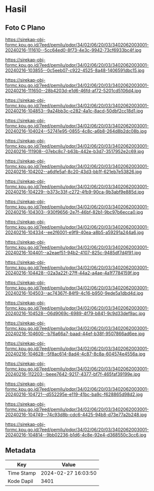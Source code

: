 # Hasil

## Foto C Plano

https://sirekap-obj-formc.kpu.go.id/7eed/pemilu/pdpr/34/02/06/20/03/3402062003001-20240216-111610--5cc64ed0-8f73-4e3c-9942-73cf6933bc4f.jpg

https://sirekap-obj-formc.kpu.go.id/7eed/pemilu/pdpr/34/02/06/20/03/3402062003001-20240216-103855--0c5eeb07-c922-4525-8a48-1406591dbc15.jpg

https://sirekap-obj-formc.kpu.go.id/7eed/pemilu/pdpr/34/02/06/20/03/3402062003001-20240216-111650--28b4203d-e1d6-46fd-af72-5201cd5106d4.jpg

https://sirekap-obj-formc.kpu.go.id/7eed/pemilu/pdpr/34/02/06/20/03/3402062003001-20240216-104853--9a24bb3c-c282-4a1c-8acd-50dbf2cc18d1.jpg

https://sirekap-obj-formc.kpu.go.id/7eed/pemilu/pdpr/34/02/06/20/03/3402062003001-20240216-104024--52741e95-0855-4c8c-a6b8-264d8b2dc08b.jpg

https://sirekap-obj-formc.kpu.go.id/7eed/pemilu/pdpr/34/02/06/20/03/3402062003001-20240216-111908--07ebc8c7-b63b-442e-b3d7-3517952e2c69.jpg

https://sirekap-obj-formc.kpu.go.id/7eed/pemilu/pdpr/34/02/06/20/03/3402062003001-20240216-104202--a6dfe5af-8c20-43d3-bb1f-621eb7e53826.jpg

https://sirekap-obj-formc.kpu.go.id/7eed/pemilu/pdpr/34/02/06/20/03/3402062003001-20240216-104229--b373c33f-c272-4fb9-90ca-9b3abf9e885d.jpg

https://sirekap-obj-formc.kpu.go.id/7eed/pemilu/pdpr/34/02/06/20/03/3402062003001-20240216-104303--930f9656-2e7f-46bf-82b1-9bc97b6ecca0.jpg

https://sirekap-obj-formc.kpu.go.id/7eed/pemilu/pdpr/34/02/06/20/03/3402062003001-20240216-104334--ee2f6001-e9f9-40ea-a8b5-a59291a244a6.jpg

https://sirekap-obj-formc.kpu.go.id/7eed/pemilu/pdpr/34/02/06/20/03/3402062003001-20240216-104401--a2eaef51-94b2-4107-825c-9485df7d4f91.jpg

https://sirekap-obj-formc.kpu.go.id/7eed/pemilu/pdpr/34/02/06/20/03/3402062003001-20240216-104428--02a3a22f-27ff-44a2-a4ae-4a1f7784159f.jpg

https://sirekap-obj-formc.kpu.go.id/7eed/pemilu/pdpr/34/02/06/20/03/3402062003001-20240216-104503--ac74367f-84f9-4c16-b950-9ede5a1dbd4d.jpg

https://sirekap-obj-formc.kpu.go.id/7eed/pemilu/pdpr/34/02/06/20/03/3402062003001-20240216-104528--06d9069c-6989-4f79-b841-9c9d33def9ac.jpg

https://sirekap-obj-formc.kpu.go.id/7eed/pemilu/pdpr/34/02/06/20/03/3402062003001-20240216-104600--b76a66a7-baad-44ef-b38f-9507866ad6ee.jpg

https://sirekap-obj-formc.kpu.go.id/7eed/pemilu/pdpr/34/02/06/20/03/3402062003001-20240216-104628--5f8ac614-8ad4-4c87-8c8a-604574e4556a.jpg

https://sirekap-obj-formc.kpu.go.id/7eed/pemilu/pdpr/34/02/06/20/03/3402062003001-20240216-112203--beee7642-9217-4377-bf7f-465faf39199e.jpg

https://sirekap-obj-formc.kpu.go.id/7eed/pemilu/pdpr/34/02/06/20/03/3402062003001-20240216-104721--d552295e-e119-41bc-ba9c-f628865d98d2.jpg

https://sirekap-obj-formc.kpu.go.id/7eed/pemilu/pdpr/34/02/06/20/03/3402062003001-20240216-104749--74c93d8b-cdc6-4425-94b8-d73e77a2b248.jpg

https://sirekap-obj-formc.kpu.go.id/7eed/pemilu/pdpr/34/02/06/20/03/3402062003001-20240216-104814--9bb02236-b1d6-4c8e-92e4-d368550c3cc6.jpg


## Metadata

| Key        | Value               |
| ---------- | ------------------- |
| Time Stamp | 2024-02-27 16:03:50 |
| Kode Dapil | 3401                |



